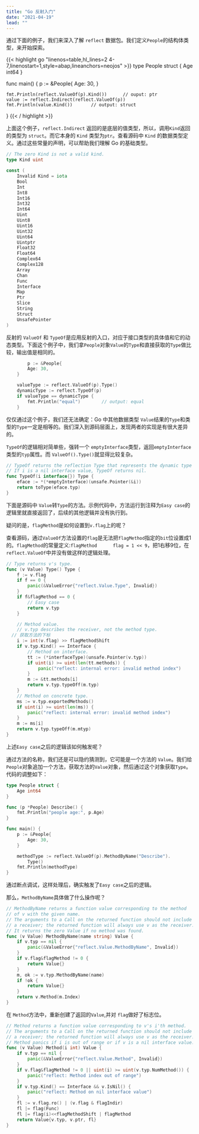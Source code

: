 ```yaml
---
title: "Go 反射入门"
date: "2021-04-19"
lead: ""
---
```


通过下面的例子，我们来深入了解 `reflect` 数据包。我们定义`People`的结构体类型，来开始探索。


{{< highlight go "linenos=table,hl_lines=2 4-7,linenostart=1,style=abap,lineanchors=neojos" >}}
type People struct {
    Age int64
}

func main() {
    p := &People{
        Age: 30,
    }

  	fmt.Println(reflect.ValueOf(p).Kind())		// ouput: ptr
    value := reflect.Indirect(reflect.ValueOf(p))
  	fmt.Println(value.Kind())		// output: struct
}
{{< / highlight >}}

上面这个例子，`reflect.Indirect` 返回的是底层的值类型，所以，调用`Kind`返回的类型为 `struct`。而它本身的 `Kind` 类型为`ptr`。查看源码中  `Kind` 的数据类型定义。通过这些常量的声明，可以帮助我们理解 Go 的基础类型。

```go
// The zero Kind is not a valid kind.
type Kind uint

const (
	Invalid Kind = iota
	Bool
	Int
	Int8
	Int16
	Int32
	Int64
	Uint
	Uint8
	Uint16
	Uint32
	Uint64
	Uintptr
	Float32
	Float64
	Complex64
	Complex128
	Array
	Chan
	Func
	Interface
	Map
	Ptr
	Slice
	String
	Struct
	UnsafePointer
)
```

反射的 `ValueOf` 和 `TypeOf`是应用反射的入口，对应于接口类型的具体值和它的动态类型。下面这个例子中，我们拿`People`对象`Value`的`Type`和直接获取的`Type`做比较，输出值是相同的。

```go
 		p := &People{
        Age: 30,
    }

    valueType := reflect.ValueOf(p).Type()
    dynamicType := reflect.TypeOf(p)
    if valueType == dynamicType {
      	fmt.Println("equal")		// output: equal
    }
```

仅仅通过这个例子，我们还无法确定：Go 中其他数据类型 `Value`结果的`Type`和类型的`Type`一定是相等的。我们深入到源码层面上，发现两者的实现是有很大差异的。

`TypeOf`的逻辑相对简单些，强转一个 `emptyInterface`类型，返回`emptyInterface`类型的`typ`属性。而 `ValueOf().Type()`就显得比较复杂。

```go
// TypeOf returns the reflection Type that represents the dynamic type of i.
// If i is a nil interface value, TypeOf returns nil.
func TypeOf(i interface{}) Type {
	eface := *(*emptyInterface)(unsafe.Pointer(&i))
	return toType(eface.typ)
}
```

下面是源码中 `Value`转`Type`的方法。示例代码中，方法运行到注释为`Easy case`的逻辑里就直接返回了，后续的其他逻辑并没有执行到。

疑问的是，`flagMethod`是如何设置到`v.flag`上的呢？

查看源码，通过`ValueOf`方法设置的`flag`是无法把`flagMethod`指定的`bit`位设置成1的。`flagMethod`的常量定义:`flagMethod      flag = 1 << 9`，把1右移9位，在`reflect.ValueOf`中并没有做这样的逻辑处理。

```go
// Type returns v's type.
func (v Value) Type() Type {
	f := v.flag
	if f == 0 {
		panic(&ValueError{"reflect.Value.Type", Invalid})
	}
	if f&flagMethod == 0 {
		// Easy case
		return v.typ
	}

	// Method value.
	// v.typ describes the receiver, not the method type.
  // 获取方法的下标
	i := int(v.flag) >> flagMethodShift
	if v.typ.Kind() == Interface {
		// Method on interface.
		tt := (*interfaceType)(unsafe.Pointer(v.typ))
		if uint(i) >= uint(len(tt.methods)) {
			panic("reflect: internal error: invalid method index")
		}
		m := &tt.methods[i]
		return v.typ.typeOff(m.typ)
	}
	// Method on concrete type.
	ms := v.typ.exportedMethods()
	if uint(i) >= uint(len(ms)) {
		panic("reflect: internal error: invalid method index")
	}
	m := ms[i]
	return v.typ.typeOff(m.mtyp)
}
```

上述`Easy case`之后的逻辑该如何触发呢？

通过方法的名称，我们还是可以隐约猜测到，它可能是一个方法的 `Value`。我们给 `People`对象追加一个方法，获取方法的`Value`对象，然后通过这个对象获取`Type`。代码的调整如下：

```go
type People struct {
    Age int64
}

func (p *People) Describe() {
    fmt.Println("people age:", p.Age)
}

func main() {
    p := &People{
        Age: 30,
    }

    methodType := reflect.ValueOf(p).MethodByName("Describe").
        Type()
    fmt.Println(methodType)
}
```

通过断点调试，这样处理后，确实触发了`Easy case`之后的逻辑。

那么，`MethodByName`具体做了什么操作呢？

```go
// MethodByName returns a function value corresponding to the method
// of v with the given name.
// The arguments to a Call on the returned function should not include
// a receiver; the returned function will always use v as the receiver.
// It returns the zero Value if no method was found.
func (v Value) MethodByName(name string) Value {
	if v.typ == nil {
		panic(&ValueError{"reflect.Value.MethodByName", Invalid})
	}
	if v.flag&flagMethod != 0 {
		return Value{}
	}
	m, ok := v.typ.MethodByName(name)
	if !ok {
		return Value{}
	}
	return v.Method(m.Index)
}
```

在 `Method`方法中，重新创建了返回的`Value`,并对 `flag`做好了标志位。

```go
// Method returns a function value corresponding to v's i'th method.
// The arguments to a Call on the returned function should not include
// a receiver; the returned function will always use v as the receiver.
// Method panics if i is out of range or if v is a nil interface value.
func (v Value) Method(i int) Value {
	if v.typ == nil {
		panic(&ValueError{"reflect.Value.Method", Invalid})
	}
	if v.flag&flagMethod != 0 || uint(i) >= uint(v.typ.NumMethod()) {
		panic("reflect: Method index out of range")
	}
	if v.typ.Kind() == Interface && v.IsNil() {
		panic("reflect: Method on nil interface value")
	}
	fl := v.flag.ro() | (v.flag & flagIndir)
	fl |= flag(Func)
	fl |= flag(i)<<flagMethodShift | flagMethod
	return Value{v.typ, v.ptr, fl}
}
```

